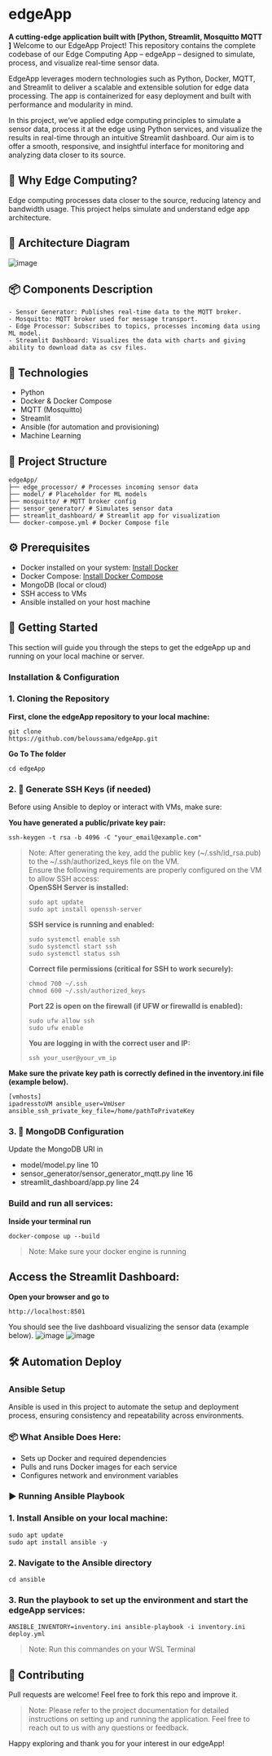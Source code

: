 # edgeApp
**A cutting-edge application built with [Python, Streamlit, Mosquitto MQTT ]**
Welcome to our EdgeApp Project!
This repository contains the complete codebase of our Edge Computing App – edgeApp – designed to simulate, process, and visualize real-time sensor data.

EdgeApp leverages modern technologies such as Python, Docker, MQTT, and Streamlit to deliver a scalable and extensible solution for edge data processing. The app is containerized for easy deployment and built with performance and modularity in mind.

In this project, we’ve applied edge computing principles to simulate a sensor data, process it at the edge using Python services, and visualize the results in real-time through an intuitive Streamlit dashboard. Our aim is to offer a smooth, responsive, and insightful interface for monitoring and analyzing data closer to its source.

## 🧠 Why Edge Computing?
Edge computing processes data closer to the source, reducing latency and bandwidth usage. This project helps simulate and understand edge app architecture.

## 🧩 Architecture Diagram
![image](screans/archi.jpg)

## 📦 Components Description
    - Sensor Generator: Publishes real-time data to the MQTT broker.
    - Mosquitto: MQTT broker used for message transport.
    - Edge Processor: Subscribes to topics, processes incoming data using ML model.
    - Streamlit Dashboard: Visualizes the data with charts and giving ability to download data as csv files.


## 🧰 Technologies

- Python
- Docker & Docker Compose
- MQTT (Mosquitto)
- Streamlit
- Ansible (for automation and provisioning)
- Machine Learning 

## 📁 Project Structure
    edgeApp/
    ├── edge_processor/ # Processes incoming sensor data
    ├── model/ # Placeholder for ML models
    ├── mosquitto/ # MQTT broker config
    ├── sensor_generator/ # Simulates sensor data
    ├── streamlit_dashboard/ # Streamlit app for visualization
    └── docker-compose.yml # Docker Compose file

## ⚙️ Prerequisites

- Docker installed on your system: [Install Docker](https://www.docker.com/get-started)
- Docker Compose: [Install Docker Compose](https://docs.docker.com/compose/install/)
- MongoDB (local or cloud)
- SSH access to VMs
- Ansible installed on your host machine


## 🚀 Getting Started
This section will guide you through the steps to get the edgeApp up
and running on your local machine or server.

### Installation & Configuration
### 1. Cloning the Repository

__First, clone the edgeApp repository to your local machine:__
```
git clone
https://github.com/beloussama/edgeApp.git
```
__Go To The folder__
```
cd edgeApp
```
### 2. 🔐 Generate SSH Keys (if needed)

Before using Ansible to deploy or interact with VMs, make sure:

__You have generated a public/private key pair:__

```
ssh-keygen -t rsa -b 4096 -C "your_email@example.com"
```

> Note:
> After generating the key, add the public key (~/.ssh/id_rsa.pub) to the ~/.ssh/authorized_keys file on the VM.  
> Ensure the following requirements are properly configured on the VM to allow SSH access:  
> __OpenSSH Server is installed:__
>```
> sudo apt update
>sudo apt install openssh-server
>```
>__SSH service is running and enabled:__
>```
> sudo systemctl enable ssh
>sudo systemctl start ssh
>sudo systemctl status ssh
>```
>__Correct file permissions (critical for SSH to work securely):__
> ```
> chmod 700 ~/.ssh
> chmod 600 ~/.ssh/authorized_keys
> ```
> __Port 22 is open on the firewall (if UFW or firewalld is enabled):__
>```
> sudo ufw allow ssh
>sudo ufw enable
>```
>__You are logging in with the correct user and IP:__
> ```
> ssh your_user@your_vm_ip
> ```

__Make sure the private key path is correctly defined in the inventory.ini file (example below).__

```
[vmhosts]
ipadresstoVM ansible_user=VmUser ansible_ssh_private_key_file=/home/pathToPrivateKey
```

### 3. 🧾 MongoDB Configuration
Update the MongoDB URI in  
 - model/model.py line 10
 - sensor_generator/sensor_generator_mqtt.py  line 16
 - streamlit_dashboard/app.py line 24

### Build and run all services:

__Inside your terminal run__

```
docker-compose up --build
```

> Note: Make sure your docker engine is running 

## Access the Streamlit Dashboard:

__Open your browser and go to__
```
http://localhost:8501
```
You should see the live dashboard visualizing the sensor data (example below).
![image](screans/streamlit_normal.jpg)
![image](screans/streamlit_anormal.jpg)

## 🛠️ Automation Deploy
### Ansible Setup
Ansible is used in this project to automate the setup and deployment process, ensuring consistency and repeatability across environments.

### 📦 What Ansible Does Here:
- Sets up Docker and required dependencies
- Pulls and runs Docker images for each service
- Configures network and environment variables

### ▶️ Running Ansible Playbook
### 1. Install Ansible on your local machine:
```
sudo apt update
sudo apt install ansible -y
```
### 2. Navigate to the Ansible directory
```
cd ansible
```
### 3. Run the playbook to set up the environment and start the edgeApp services:
```
ANSIBLE_INVENTORY=inventory.ini ansible-playbook -i inventory.ini deploy.yml
```
> Note: Run this commandes on your WSL Terminal



## 🤝 Contributing
Pull requests are welcome! Feel free to fork this repo and improve it.


> Note: Please refer to the project documentation for detailed instructions on setting up and running the application. Feel free to reach out to us with any questions or feedback.

Happy exploring and thank you for your interest in our edgeApp!
